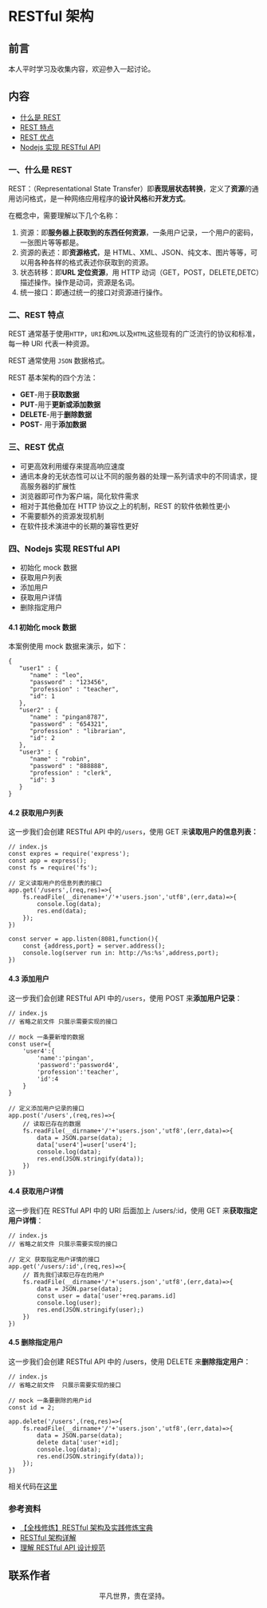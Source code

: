 # RESTful 架构

## 前言

本人平时学习及收集内容，欢迎参入一起讨论。

## 内容

- [什么是 REST](#一、什么是-rest)
- [REST 特点](#二、rest-特点)
- [REST 优点](#三、rest-优点)
- [Nodejs 实现 RESTful API](#四、nodejs-实现-restful-api)

### 一、什么是 REST

REST：（Representational State Transfer）即**表现层状态转换**，定义了**资源**的通用访问格式，是一种网络应用程序的**设计风格**和**开发方式**。

在概念中，需要理解以下几个名称：

1. 资源：即**服务器上获取到的东西任何资源**，一条用户记录，一个用户的密码，一张图片等等都是。
2. 资源的表述：即**资源格式**，是 HTML、XML、JSON、纯文本、图片等等，可以用各种各样的格式表述你获取到的资源。
3. 状态转移：即**URL 定位资源**，用 HTTP 动词（GET，POST，DELETE,DETC）描述操作。操作是动词，资源是名词。
4. 统一接口：即通过统一的接口对资源进行操作。

### 二、REST 特点

REST 通常基于使用`HTTP`，`URI`和`XML`以及`HTML`这些现有的广泛流行的协议和标准，每一种 URI 代表一种资源。

REST 通常使用 `JSON` 数据格式。

REST 基本架构的四个方法：

- **GET**-用于**获取数据**
- **PUT**-用于**更新或添加数据**
- **DELETE**-用于**删除数据**
- **POST**- 用于**添加数据**

### 三、REST 优点

- 可更高效利用缓存来提高响应速度
- 通讯本身的无状态性可以让不同的服务器的处理一系列请求中的不同请求，提高服务器的扩展性
- 浏览器即可作为客户端，简化软件需求
- 相对于其他叠加在 HTTP 协议之上的机制，REST 的软件依赖性更小
- 不需要额外的资源发现机制
- 在软件技术演进中的长期的兼容性更好

### 四、Nodejs 实现 RESTful API

- 初始化 mock 数据
- 获取用户列表
- 添加用户
- 获取用户详情
- 删除指定用户

#### 4.1 初始化 mock 数据

本案例使用 mock 数据来演示，如下：

```
{
   "user1" : {
      "name" : "leo",
      "password" : "123456",
      "profession" : "teacher",
      "id": 1
   },
   "user2" : {
      "name" : "pingan8787",
      "password" : "654321",
      "profession" : "librarian",
      "id": 2
   },
   "user3" : {
      "name" : "robin",
      "password" : "888888",
      "profession" : "clerk",
      "id": 3
   }
}
```

#### 4.2 获取用户列表

这一步我们会创建 RESTful API 中的`/users`，使用 GET 来**读取用户的信息列表：**

```
// index.js
const expres = require('express');
const app = express();
const fs = require('fs');

// 定义读取用户的信息列表的接口
app.get('/users',(req,res)=>{
    fs.readFile(__direname+'/'+'users.json','utf8',(err,data)=>{
        console.log(data);
        res.end(data);
    });
})

const server = app.listen(8081,function(){
    const {address,port} = server.address();
    console.log(server run in: http://%s:%s',address,port);
})
```

#### 4.3 添加用户

这一步我们会创建 RESTful API 中的`/users`，使用 POST 来**添加用户记录**：

```
// index.js
// 省略之前文件 只展示需要实现的接口

// mock 一条要新增的数据
const user={
    'user4':{
        'name':'pingan',
        'password':'password4',
        'profession':'teacher',
        'id':4
    }
}

// 定义添加用户记录的接口
app.post('/users',(req,res)=>{
    // 读取已存在的数据
    fs.readFile(__dirname+'/'+'users.json','utf8',(err,data)=>{
        data = JSON.parse(data);
        data['user4']=user['user4'];
        console.log(data);
        res.end(JSON.stringify(data));
    })
})
```

#### 4.4 获取用户详情

这一步我们在 RESTful API 中的 URI 后面加上 /users/:id，使用 GET 来**获取指定用户详情**：

```
// index.js
// 省略之前文件 只展示需要实现的接口

// 定义 获取指定用户详情的接口
app.get('/users/:id',(req,res)=>{
    // 首先我们读取已存在的用户
    fs.readFile(__dirname+'/'+'users.json','utf8',(err,data)=>{
        data = JSON.parse(data);
        const user = data['user'+req.params.id]
        console.log(user);
        res.end(JSON.stringify(user);)
    })
})
```

#### 4.5 删除指定用户

这一步我们会创建 RESTful API 中的 /users，使用 DELETE 来**删除指定用户**：

```
// index.js
// 省略之前文件  只展示需要实现的接口

// mock 一条要删除的用户id
const id = 2;

app.delete('/users',(req,res)=>{
    fs.readFile(__dirname+'/'+'users.json','utf8',(err,data)=>{
        data = JSON.parse(data);
        delete data['user'+id];
        console.log(data);
        res.end(JSON.stringify(data));
    });
})

```

相关代码在[这里](https://github.com/ftTony/notes/tree/master/nodejs/express/restful)

### 参考资料

- [【全栈修炼】RESTful 架构及实践修炼宝典](http://www.pingan8787.com/2019/11/25/186-%E3%80%90%E5%85%A8%E6%A0%88%E4%BF%AE%E7%82%BC%E3%80%91RESTful%E6%9E%B6%E6%9E%84%E5%8F%8A%E5%AE%9E%E8%B7%B5%E4%BF%AE%E7%82%BC%E5%AE%9D%E5%85%B8/)
- [RESTful 架构详解](https://github.com/frank-lam/fullstack-tutorial/blob/master/notes/RESTful%20API.md)
- [理解 RESTful API 设计规范](https://www.cnblogs.com/tugenhua0707/p/12153857.html)

## 联系作者

<div align="center">
    <p>
        平凡世界，贵在坚持。
    </p>
    <img :src="$withBase('/about/contact.png')" />
</div>
